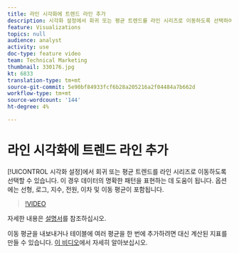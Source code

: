 ```yaml
---
title: 라인 시각화에 트렌드 라인 추가
description: 시각화 설정에서 회귀 또는 평균 트렌드를 라인 시리즈로 이동하도록 선택하여 데이터의 명확한 패턴을 표현하는 데 도움이 될 수 있습니다. 옵션에는 선형, 로그, 지수, 전원, 이차 및 이동 평균이 포함됩니다.
feature: Visualizations
topics: null
audience: analyst
activity: use
doc-type: feature video
team: Technical Marketing
thumbnail: 330176.jpg
kt: 6833
translation-type: tm+mt
source-git-commit: 5e90bf84933fcf6b28a205216a2f04484a7b662d
workflow-type: tm+mt
source-wordcount: '144'
ht-degree: 4%

---
```



# 라인 시각화에 트렌드 라인 추가

[!UICONTROL 시각화 설정]에서 회귀 또는 평균 트렌드를 라인 시리즈로 이동하도록 선택할 수 있습니다. 이 경우 데이터의 명확한 패턴을 표현하는 데 도움이 됩니다. 옵션에는 선형, 로그, 지수, 전원, 이차 및 이동 평균이 포함됩니다.

>[!VIDEO](https://video.tv.adobe.com/v/330176/?quality=12&learn=on)

자세한 내용은 [설명서](https://experienceleague.adobe.com/docs/analytics/analyze/analysis-workspace/visualizations/line.html?lang=en#analysis-workspace)를 참조하십시오.

이동 평균을 내보내거나 테이블에 여러 평균을 한 번에 추가하려면 대신 계산된 지표를 만들 수 있습니다. [이 비디오](https://experienceleague.adobe.com/docs/analytics-learn/tutorials/analysis-workspace/visualizations/using-the-cumulative-average-function-to-apply-metric-smoothing.html#analysis-workspace)에서 자세히 알아보십시오.

